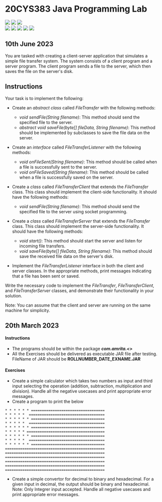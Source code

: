 # 20CYS383 Java Programming Lab
![](https://img.shields.io/badge/Batch-21CYS-lightgreen) ![](https://img.shields.io/badge/UG-blue) ![](https://img.shields.io/badge/Subject-JPL-blue) <br/>
![](https://img.shields.io/badge/Practical-3-orange) ![](https://img.shields.io/badge/Credits-1-orange) ![](https://img.shields.io/badge/Tools-IntelliJ-brown) ![](https://img.shields.io/badge/-HPOJ-brown) ![](https://img.shields.io/badge/Additional_Coverage-Code_Review-purple) 

## 10th June 2023

You are tasked with creating a client-server application that simulates a simple file transfer system. The system consists of a client program and a server program. The client program sends a file to the server, which then saves the file on the server's disk.

## Instructions

Your task is to implement the following:

- Create an _abstract class_ called _FileTransfer_ with the following methods:
  - _void sendFile(String filename)_: This method should send the specified file to the server.
  - _abstract void saveFile(byte[] fileData, String filename)_: This method should be implemented by subclasses to save the file data on the server.
 
- Create an _interface_ called _FileTransferListener_ with the following methods:
  - _void onFileSent(String filename)_: This method should be called when a file is successfully sent to the server.
  - _void onFileSaved(String filename)_: This method should be called when a file is successfully saved on the server.

- Create a _class_ called _FileTransferClient_ that extends the _FileTransfer_ class. This class should implement the client-side functionality. It should have the following methods:
  - _void sendFile(String filename)_: This method should send the specified file to the server using socket programming.

- Create a _class_ called _FileTransferServer_ that extends the _FileTransfer_ class. This class should implement the server-side functionality. It should have the following methods:
  - _void start()_: This method should start the server and listen for incoming file transfers.
  - _void saveFile(byte[] fileData, String filename)_: This method should save the received file data on the server's disk.

- Implement the _FileTransferListener_ interface in both the client and server classes. In the appropriate methods, print messages indicating that a file has been sent or saved.

Write the necessary code to implement the _FileTransfer_, _FileTransferClient_, and _FileTransferServer_ classes, and demonstrate their functionality in your solution.

Note: You can assume that the client and server are running on the same machine for simplicity.

## 20th March 2023

#### Instructions

- The programs should be within the package **_com.amrita.<<Yourname>>_**
- All the Exercises should be delivered as executable JAR file after testing. FileName of JAR should be **ROLLNUMBER_DATE_EXNAME.JAR**

#### Exercises
  
- Create a simple calculator which takes two numbers as input and third input selecting the operation (addition, subtraction, multiplication and division). 
  Handle all the negative usecases and print appropriate error messages.
- Create a program to print the below
```
* * * * * * ==================================                          
* * * * *  ===================================                         
* * * * * * ==================================                          
* * * * *  ===================================                         
* * * * * * ==================================                          
* * * * * ====================================                          
* * * * * * ==================================                          
* * * * *  ===================================                          
* * * * * * ==================================                          
==============================================                          
==============================================                          
==============================================                          
==============================================                          
==============================================                          
==============================================
 ```
  - Create a simple convertor for decimal to binary and hexadecimal. For a given input in decimal, the output should be binary and hexadecimal. 
  Note: Only Integrer input accepted. Handle all negative usecases and print appropriate error messages.
  
  

